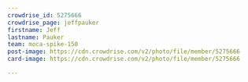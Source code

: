 ```yaml
---
crowdrise_id: 5275666
crowdrise_page: jeffpauker
firstname: Jeff
lastname: Pauker
team: moca-spike-150
post-image: https://cdn.crowdrise.com/v2/photo/file/member/5275666
card-image: https://cdn.crowdrise.com/v2/photo/file/member/5275666

---
```

